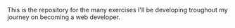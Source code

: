 This is the repository for the many exercises I'll be developing troughout my journey on becoming a web developer.

